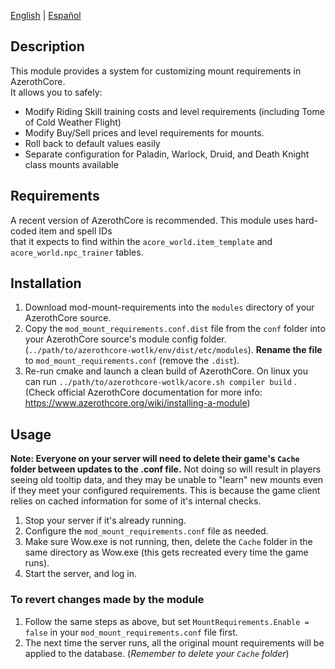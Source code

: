 [English](README.md) | [Español](README_ES.md)

## Description
This module provides a system for customizing mount requirements in AzerothCore.  
It allows you to safely:

* Modify Riding Skill training costs and level requirements (including Tome of Cold Weather Flight)
* Modify Buy/Sell prices and level requirements for mounts.  
* Roll back to default values easily
* Separate configuration for Paladin, Warlock, Druid, and Death Knight class mounts available

## Requirements
A recent version of AzerothCore is recommended. This module uses hard-coded item and spell IDs  
that it expects to find within the `acore_world.item_template` and `acore_world.npc_trainer` tables.

## Installation
1. Download mod-mount-requirements into the `modules` directory of your AzerothCore source. 
2. Copy the `mod_mount_requirements.conf.dist` file from the `conf` folder into your AzerothCore source's module config folder. (`../path/to/azerothcore-wotlk/env/dist/etc/modules`). **Rename the file** to `mod_mount_requirements.conf` (remove the `.dist`).
3. Re-run cmake and launch a clean build of AzerothCore. On linux you can run `../path/to/azerothcore-wotlk/acore.sh compiler build` . (Check official AzerothCore documentation for more info: https://www.azerothcore.org/wiki/installing-a-module)

## Usage
**Note: Everyone on your server will need to delete their game's `Cache` folder between updates to the .conf file.** Not doing so will result in players seeing old tooltip data, and they may be unable to "learn" new mounts even if they meet your configured requirements. This is because the game client relies on cached information for some of it's internal checks.  

1. Stop your server if it's already running.  
2. Configure the `mod_mount_requirements.conf` file as needed.  
3. Make sure Wow.exe is not running, then, delete the `Cache` folder in the same directory as Wow.exe (this gets recreated every time the game runs).  
4. Start the server, and log in.  

### To revert changes made by the module  
1. Follow the same steps as above, but set `MountRequirements.Enable = false` in your `mod_mount_requirements.conf` file first.  
2. The next time the server runs, all the original mount requirements will be applied to the database. (*Remember to delete your `Cache` folder*)